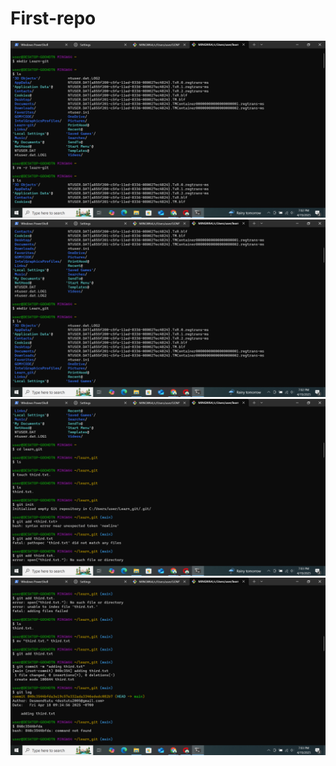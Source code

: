 # First-repo
![image alt](https://github.com/souldes05/First-repo/blob/30f1e26c29e0638ebdad379c492f0fce22039778/Screenshot%20(14).png) 
![image alt](https://github.com/souldes05/First-repo/blob/eb54031703e783b02e14fd8ddcc7e41fea1a4d2b/Screenshot%20(15).png)
![image alt](https://github.com/souldes05/First-repo/blob/6b86837c10a0a9a5c30fb86408ab81f22d7177b9/Screenshot%20(16).png)
![image alt](https://github.com/souldes05/First-repo/blob/85e93bc891197628cc5025901c2f70a77646b8bf/Screenshot%20(17).png)
